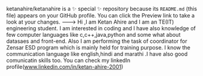 
ketanahire/ketanahire is a ✨ special ✨ repository because its `README.md` (this file) appears on your GitHub profile.
You can click the Preview link to take a look at your changes.
--->
Hi ,I am Ketan Ahire and I am an TE(IT) engineering student.
I am interested in coding and I have also knowledge of few computer languages like c,c++,java,python and some what about datasaes and front-end.
Also I am performing the task of coordinator for Zensar ESD program which is mainly held for training purpose.
I know the communication language like english,hindi and marathi .I have also good comunicatin skills too.
You can check my linkedIn profile(www.linkedin.com/in/ketan-ahire-2001)

